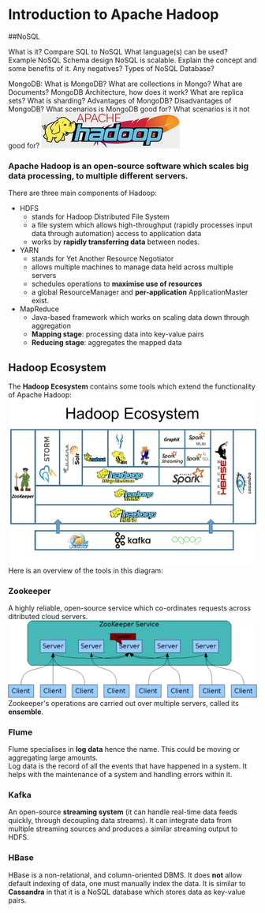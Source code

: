 # Introduction to Apache Hadoop

##NoSQL
 
What is it?
Compare SQL to NoSQL
What language(s) can be used?
Example NoSQL Schema design
NoSQL is scalable. Explain the concept and some benefits of it. Any negatives?
Types of NoSQL Database?
 
MongoDB:
What is MongoDB?
What are collections in Mongo? 
What are Documents? 
MongoDB Architecture, how does it work? 
What are replica sets?
What is sharding?
Advantages of MongoDB?
Disadvantages of MongoDB?
What scenarios is MongoDB good for?
What scenarios is it not good for?
![apache_logo](images/hadoop-logo.jpg)
### Apache Hadoop is an open-source software which scales big data processing, to multiple different servers.

There are three main components of Hadoop:
* HDFS
  * stands for Hadoop Distributed File System
  * a file system which allows high-throughput (rapidly processes input data through automation) access to application data
  * works by **rapidly transferring data** between nodes.
* YARN
  * stands for Yet Another Resource Negotiator
  * allows multiple machines to manage data held across multiple servers
  * schedules operations to **maximise use of resources**
  * a global ResourceManager and **per-application** ApplicationMaster exist.
* MapReduce
  * Java-based framework which works on scaling data down through aggregation
  * **Mapping stage**: processing data into key-value pairs
  * **Reducing stage**: aggregates the mapped data


## Hadoop Ecosystem
The **Hadoop Ecosystem** contains some tools which extend the functionality of Apache Hadoop:
![hadoop](images/hadoop_ecosystem.png)
Here is an overview of the tools in this diagram:
### Zookeeper
A highly reliable, open-source service which co-ordinates requests across ditributed cloud servers.
![zookeeper](images/zkservice.jpg)
Zookeeper's operations are carried out over multiple servers, called its **ensemble**.

### Flume
Flume specialises in **log data** hence the name. This could be moving or aggregating large amounts.
<br> Log data is the record of all the events that have happened in a system. It helps with the maintenance of a system and handling errors within it.

### Kafka
An open-source **streaming system** (it can handle real-time data feeds quickly, through decoupling data streams).
It can integrate data from multiple streaming sources and produces a similar streaming output to HDFS.

### HBase
HBase is a non-relational, and column-oriented DBMS. It does **not** allow default indexing of data, one must manually index the data.
It is similar to **Cassandra** in that it is a NoSQL database which stores data as key-value pairs.